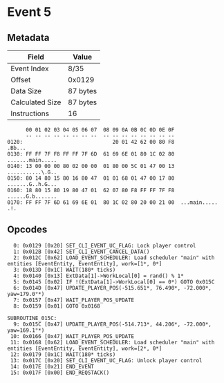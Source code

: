 # Event 5

## Metadata

| Field           | Value    |
|-----------------|----------|
| Event Index     | 8/35     |
| Offset          | 0x0129   |
| Data Size       | 87 bytes |
| Calculated Size | 87 bytes |
| Instructions    | 16       |

```
      00 01 02 03 04 05 06 07  08 09 0A 0B 0C 0D 0E 0F
      -- -- -- -- -- -- -- --  -- -- -- -- -- -- -- --
0120:                             20 01 42 62 00 80 F8            .Bb...
0130: FF FF 7F F8 FF FF 7F 6D  61 69 6E 01 80 1C 02 80  .......main.....
0140: 13 00 00 00 80 02 00 00  01 80 00 5C 01 47 00 13  ...........\.G..
0150: 80 14 80 15 80 16 80 47  01 01 68 01 47 00 17 80  .......G..h.G...
0160: 18 80 15 80 19 80 47 01  62 07 80 F8 FF FF 7F F8  ......G.b.......
0170: FF FF 7F 6D 61 69 6E 01  80 1C 02 80 20 00 21 00  ...main..... .!.
```

## Opcodes

```
  0: 0x0129 [0x20] SET_CLI_EVENT_UC_FLAG: Lock player control
  1: 0x012B [0x42] SET_CLI_EVENT_CANCEL_DATA()
  2: 0x012C [0x62] LOAD_EVENT_SCHEDULER: Load scheduler "main" with entities [EventEntity, EventEntity], work=[1*, 0*]
  3: 0x013D [0x1C] WAIT(180* ticks)
  4: 0x0140 [0x13] ExtData[1]->WorkLocal[0] = rand() % 1*
  5: 0x0145 [0x02] IF !(ExtData[1]->WorkLocal[0] == 0*) GOTO 0x015C
  6: 0x014D [0x47] UPDATE_PLAYER_POS(-515.651*, 76.490*, -72.000*, yaw=179.0°*)
  7: 0x0157 [0x47] WAIT_PLAYER_POS_UPDATE
  8: 0x0159 [0x01] GOTO 0x0168

SUBROUTINE_015C:
  9: 0x015C [0x47] UPDATE_PLAYER_POS(-514.713*, 44.206*, -72.000*, yaw=169.1°*)
 10: 0x0166 [0x47] WAIT_PLAYER_POS_UPDATE
 11: 0x0168 [0x62] LOAD_EVENT_SCHEDULER: Load scheduler "main" with entities [EventEntity, EventEntity], work=[2*, 0*]
 12: 0x0179 [0x1C] WAIT(180* ticks)
 13: 0x017C [0x20] SET_CLI_EVENT_UC_FLAG: Unlock player control
 14: 0x017E [0x21] END_EVENT
 15: 0x017F [0x00] END_REQSTACK()
```
